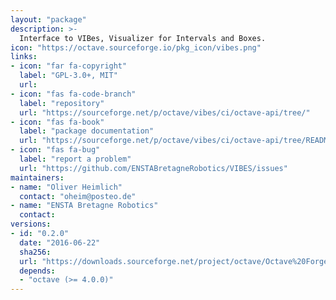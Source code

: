```yaml
---
layout: "package"
description: >-
  Interface to VIBes, Visualizer for Intervals and Boxes.
icon: "https://octave.sourceforge.io/pkg_icon/vibes.png"
links:
- icon: "far fa-copyright"
  label: "GPL-3.0+, MIT"
  url:
- icon: "fas fa-code-branch"
  label: "repository"
  url: "https://sourceforge.net/p/octave/vibes/ci/octave-api/tree/"
- icon: "fas fa-book"
  label: "package documentation"
  url: "https://sourceforge.net/p/octave/vibes/ci/octave-api/tree/README.md"
- icon: "fas fa-bug"
  label: "report a problem"
  url: "https://github.com/ENSTABretagneRobotics/VIBES/issues"
maintainers:
- name: "Oliver Heimlich"
  contact: "oheim@posteo.de"
- name: "ENSTA Bretagne Robotics"
  contact:
versions:
- id: "0.2.0"
  date: "2016-06-22"
  sha256:
  url: "https://downloads.sourceforge.net/project/octave/Octave%20Forge%20Packages/Individual%20Package%20Releases/vibes-0.2.0.tar.gz"
  depends:
  - "octave (>= 4.0.0)"
---
```

